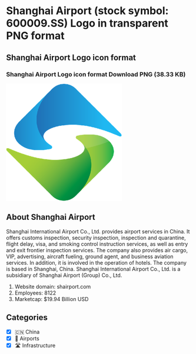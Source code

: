 # Shanghai Airport (stock symbol: 600009.SS) Logo in transparent PNG format

## Shanghai Airport Logo icon format

### Shanghai Airport Logo icon format Download PNG (38.33 KB)

![Shanghai Airport Logo icon format Download PNG (38.33 KB)](/img/orig/600009.SS-d56b1299.png)

## About Shanghai Airport

Shanghai International Airport Co., Ltd. provides airport services in China. It offers customs inspection, security inspection, inspection and quarantine, flight delay, visa, and smoking control instruction services, as well as entry and exit frontier inspection services. The company also provides air cargo, VIP, advertising, aircraft fueling, ground agent, and business aviation services. In addition, it is involved in the operation of hotels. The company is based in Shanghai, China. Shanghai International Airport Co., Ltd. is a subsidiary of Shanghai Airport (Group) Co., Ltd.

1. Website domain: shairport.com
2. Employees: 8122
3. Marketcap: $19.94 Billion USD


## Categories
- [x] 🇨🇳 China
- [x] 🛫 Airports
- [x] 🛣️ Infrastructure
